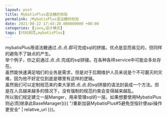 ```yaml
---
layout: post
title: MybatisPlus语法糖的校验
permalink: /MybatisPlus语法糖的校验
date: 2021-08-22 17:43:20.000000000 +08:00
categories: [java,设计模式]
tags: [代码规范,mybatisPlus]
---
```



mybatisPlus用语法糖通过.点.点.即可完成sql的拼接。优点是显而易见的，但同样的避免不了缺点的产生。  
举个例子，你之前通过.点.点.完成的sql拼接。在各种各样service中可能会多处存在。  
虽然能快速满足咱们的业务是需求，但是对于后期维护人员来说是个不可磨灭的灾难，因为他不好定位到底是哪里有这样的逻辑。  
虽然我们可以定制规范来约束大家把.点.点.的sql拼接的语法封装成一个方法。但是在人员越来越多的情况下，没有强制的规范约束会变得越来越乱。  
所以我们规定建立一层Manger，用来管理sql的一层。如果想要使用MybatisPlus则必须[继承此BaseManager]({{ "/重新加装MybatisPlus#5避免空指针使api操作更安全" | relative_url }})。